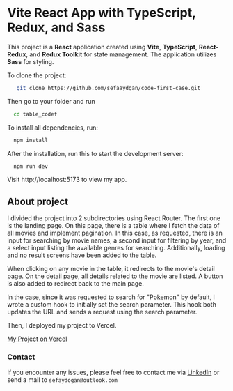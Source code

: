 # Vite React App with TypeScript, Redux, and Sass

This project is a **React** application created using **Vite**, **TypeScript**, **React-Redux**, and **Redux Toolkit** for state management. The application utilizes **Sass** for styling.

To clone the project: 
```bash
   git clone https://github.com/sefaaydgan/code-first-case.git
```

Then go to your folder and run

```bash
  cd table_codef
```

To install all dependencies, run:

```bash
  npm install
```

After the installation, run this to start the development server:
```bash
  npm run dev
```

Visit http://localhost:5173 to view my app.

## About project

I divided the project into 2 subdirectories using React Router. The first one is the landing page. On this page, there is a table where I fetch the data of all movies and implement pagination. In this case, as requested, there is an input for searching by movie names, a second input for filtering by year, and a select input listing the available genres for searching. Additionally, loading and no result screens have been added to the table.

When clicking on any movie in the table, it redirects to the movie's detail page. On the detail page, all details related to the movie are listed. A button is also added to redirect back to the main page.

In the case, since it was requested to search for "Pokemon" by default, I wrote a custom hook to initially set the search parameter. This hook both updates the URL and sends a request using the search parameter.

Then, I deployed my project to Vercel.

[My Project on Vercel](https://code-first-case.vercel.app)

### Contact

If you encounter any issues, please feel free to contact me via [LinkedIn](https://www.linkedin.com/messaging/compose/?recipient=sefaaydogan) or send a mail to `sefaydogan@outlook.com`

